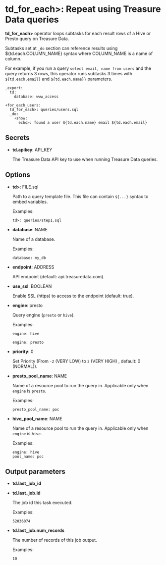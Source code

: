 # td_for_each>: Repeat using Treasure Data queries

**td_for_each>** operator loops subtasks for each result rows of a Hive or Presto query on Treasure Data.

Subtasks set at `_do` section can reference results using ${td.each.COLUMN_NAME} syntax where COLUMN_NAME is a name of column.

For example, if you run a query `select email, name from users` and the query returns 3 rows, this operator runs subtasks 3 times with `${td.each.email}` and `${td.each.name}}` parameters.

    _export:
      td:
        database: www_access

    +for_each_users:
      td_for_each>: queries/users.sql
      _do:
        +show:
          echo>: found a user ${td.each.name} email ${td.each.email}

## Secrets

* **td.apikey**: API_KEY

  The Treasure Data API key to use when running Treasure Data queries.

## Options

* **td>**: FILE.sql

  Path to a query template file. This file can contain `${...}` syntax to embed variables.

  Examples:

  ```
  td>: queries/step1.sql
  ```

* **database**: NAME

  Name of a database.

  Examples:

  ```
  database: my_db
  ```

* **endpoint**: ADDRESS

  API endpoint (default: api.treasuredata.com).

* **use_ssl**: BOOLEAN

  Enable SSL (https) to access to the endpoint (default: true).

* **engine**: presto

  Query engine (`presto` or `hive`).

  Examples:

  ```
  engine: hive
  ```

  ```
  engine: presto
  ```

* **priority**: 0

  Set Priority (From `-2` (VERY LOW) to `2` (VERY HIGH) , default: 0 (NORMAL)).

* **presto_pool_name**: NAME

  Name of a resource pool to run the query in.
  Applicable only when ``engine`` is ``presto``.

  Examples:

  ```
  presto_pool_name: poc
  ```

* **hive_pool_name**: NAME

  Name of a resource pool to run the query in.
  Applicable only when ``engine`` is ``hive``.

  Examples:

  ```
  engine: hive
  pool_name: poc
  ```

## Output parameters

* **td.last_job_id**
* **td.last_job.id**

  The job id this task executed.

  Examples:

  ```
  52036074
  ```

* **td.last_job.num_records**

  The number of records of this job output.
 
  Examples:
  
  ```
  10
  ```
